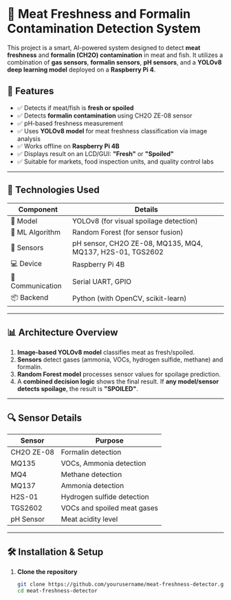 
# 🥩 Meat Freshness and Formalin Contamination Detection System

This project is a smart, AI-powered system designed to detect **meat freshness** and **formalin (CH2O) contamination** in meat and fish. It utilizes a combination of **gas sensors**, **formalin sensors**, **pH sensors**, and a **YOLOv8 deep learning model** deployed on a **Raspberry Pi 4**.

## 🚀 Features

- ✅ Detects if meat/fish is **fresh or spoiled**
- ✅ Detects **formalin contamination** using CH2O ZE-08 sensor
- ✅ pH-based freshness measurement
- ✅ Uses **YOLOv8 model** for meat freshness classification via image analysis
- ✅ Works offline on **Raspberry Pi 4B**
- ✅ Displays result on an LCD/GUI: **"Fresh"** or **"Spoiled"**
- ✅ Suitable for markets, food inspection units, and quality control labs

---

## 🧠 Technologies Used

| Component        | Details                              |
|------------------|--------------------------------------|
| 🧠 Model          | YOLOv8 (for visual spoilage detection) |
| 🤖 ML Algorithm  | Random Forest (for sensor fusion)     |
| 🧪 Sensors        | pH sensor, CH2O ZE-08, MQ135, MQ4, MQ137, H2S-01, TGS2602 |
| 💻 Device        | Raspberry Pi 4B                       |
| 🔌 Communication | Serial UART, GPIO                     |
| 📦 Backend       | Python (with OpenCV, scikit-learn)    |

---

## 📊 Architecture Overview

1. **Image-based YOLOv8 model** classifies meat as fresh/spoiled.
2. **Sensors** detect gases (ammonia, VOCs, hydrogen sulfide, methane) and formalin.
3. **Random Forest model** processes sensor values for spoilage prediction.
4. A **combined decision logic** shows the final result. If **any model/sensor detects spoilage**, the result is **"SPOILED"**.

---

## 🔍 Sensor Details

| Sensor           | Purpose                          |
|------------------|----------------------------------|
| CH2O ZE-08       | Formalin detection               |
| MQ135            | VOCs, Ammonia detection          |
| MQ4              | Methane detection                |
| MQ137            | Ammonia detection                |
| H2S-01           | Hydrogen sulfide detection       |
| TGS2602          | VOCs and spoiled meat gases      |
| pH Sensor        | Meat acidity level               |

---

## 🛠️ Installation & Setup

1. **Clone the repository**
   ```bash
   git clone https://github.com/yourusername/meat-freshness-detector.git
   cd meat-freshness-detector
